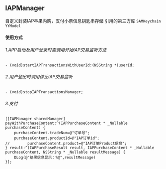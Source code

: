 ## IAPManager

自定义封装IAP苹果内购，支付小票信息钥匙串存储
引用的第三方库 ` SAMKeychain `  ` YYModel `

#### 使用方式

###### 1.APP启动及用户登录时需调用开始IAP交易监听方法
```
- (void)startIAPTransactionsWithUserId:(NSString *)userId;
```

###### 2.用户登出时调用停止IAP交易监听
```
- (void)stopIAPTransactionsManager;
```

###### 3.支付
```
[[IAPManager sharedManager] payWithPurchaseContent:^(IAPPurchaseContent * _Nullable purchaseContent) {
    purchaseContent.tradeNum=@"订单号";
    purchaseContent.productId=@"IAP订单id";
//        purchaseContent.product=@"IAP订单Product信息";
} result:^(IAPPurchaseResult result, IAPPurchaseContent * _Nullable purchaseContent, NSString * _Nullable resultMessage) {
    DLog(@"结果信息显示：%@",resultMessage)
}];
```

